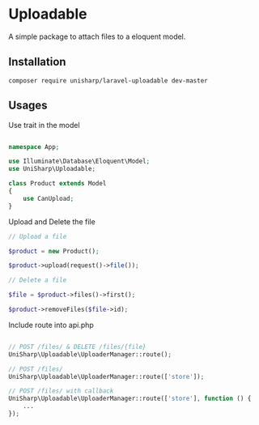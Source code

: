 # Uploadable

A simple package to attach files to a eloquent model.

## Installation

```
composer require unisharp/laravel-uploadable dev-master
```

## Usages

Use trait in the model

```php

namespace App;

use Illuminate\Database\Eloquent\Model;
use UniSharp\Uploadable;

class Product extends Model
{
    use CanUpload;
}
```

Upload and Delete the file

```php
// Upload a file

$product = new Product();

$product->upload(request()->file());

// Delete a file

$file = $product->files()->first();

$product->removeFiles($file->id);

```

Include route into api.php

```php

// POST /files/ & DELETE /files/{file}
UniSharp\Uploadable\UploaderManager::route();

// POST /files/
UniSharp\Uploadable\UploaderManager::route(['store']);

// POST /files/ with callback
UniSharp\Uploadable\UploaderManager::route(['store'], function () {
    ...
});

```
